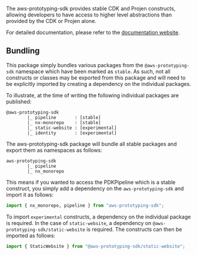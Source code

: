 The aws-prototyping-sdk provides stable CDK and Projen constructs, allowing developers to have access to higher level abstractions than provided by the CDK or Projen alone.

For detailed documentation, please refer to the [documentation website](https://aws.github.io/aws-prototyping-sdk/).

## Bundling

This package simply bundles various packages from the `@aws-prototyping-sdk` namespace which have been marked as `stable`. As such, not all constructs or classes may be exported from this package and will need to be explicitly imported by creating a dependency on the individual packages.

To illustrate, at the time of writing the following individual packages are published:

```
@aws-prototyping-sdk
        |_ pipeline       : [stable]
        |_ nx-monorepo    : [stable]
        |_ static-website : [experimental]
        |_ identity       : [experimental]
```

The aws-prototyping-sdk package will bundle all stable packages and export them as namespaces as follows:

```
aws-prototyping-sdk
        |_ pipeline
        |_ nx_monorepo
```

This means if you wanted to access the PDKPipeline which is a stable construct, you simply add a dependency on the `aws-prototyping-sdk` and import it as follows:

```python
import { nx_monorepo, pipeline } from "aws-prototyping-sdk";
```

To import `experimental` constructs, a dependency on the individual package is required. In the case of `static-website`, a dependency on `@aws-prototyping-sdk/static-website` is required. The constructs can then be imported as follows:

```python
import { StaticWebsite } from "@aws-prototyping-sdk/static-website";
```
